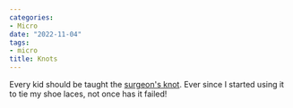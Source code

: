 ```yaml
---
categories:
- Micro
date: "2022-11-04"
tags:
- micro
title: Knots
---
```


Every kid should be taught the [surgeon's knot](https://www.animatedknots.com/surgeons-join-knot). Ever since I started using it to tie my shoe laces, not once has it failed!

